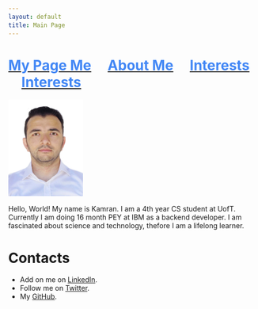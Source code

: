 ```yaml
---
layout: default 
title: Main Page
---
```


# [<span style="color:rgb(66,135,245)">My Page Me</span>](https://kamranbadirov.tech) &nbsp;&nbsp;&nbsp; [<span style="color:rgb(66,135,245)">About Me</span>](https://kamranbadirov.tech/about) &nbsp;&nbsp;&nbsp; [<span style="color:rgb(66,135,245)">Interests</span>](https://kamranbadirov.tech/interests) &nbsp;&nbsp;&nbsp; [<span style="color:rgb(66,135,245)">Interests</span>](https://kamranbadirov.tech/projects)




<img src="Personal_photo.JPG" width="30%" height="30%"> 

Hello, World! My name is Kamran. I am a 4th year CS student at UofT. Currently I am doing 16 month PEY at IBM as a backend developer. I am fascinated about science and technology,
thefore I am a lifelong learner. 

# Contacts

- Add on me on [LinkedIn](https://www.linkedin.com/in/badirov-kamran/).
- Follow me on [Twitter](https://twitter.com/kamranbadirov).
- My [GitHub](https://github.com/kamrandb).
